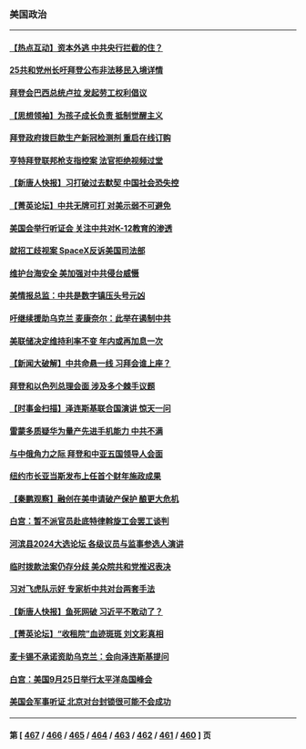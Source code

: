 ### 美国政治
---
#### [【热点互动】资本外逃 中共央行拦截的住？](../../pages/ncid1078159/n14078081.md) 
#### [25共和党州长吁拜登公布非法移民入境详情](../../pages/ncid1078159/n14078057.md) 
#### [拜登会巴西总统卢拉 发起劳工权利倡议](../../pages/ncid1078159/n14078122.md) 
#### [【思想领袖】为孩子成长负责 抵制觉醒主义](../../pages/ncid1078159/n14071662.md) 
#### [拜登政府拨巨款生产新冠检测剂 重启在线订购](../../pages/ncid1078159/n14078082.md) 
#### [亨特拜登联邦枪支指控案 法官拒绝视频过堂](../../pages/ncid1078159/n14078031.md) 
#### [【新唐人快报】习打破过去默契 中国社会恐失控](../../pages/ncid1078159/n14078068.md) 
#### [【菁英论坛】中共无牌可打 对美示弱不可避免](../../pages/ncid1078159/n14078054.md) 
#### [美国会举行听证会 关注中共对K-12教育的渗透](../../pages/ncid1078159/n14078022.md) 
#### [就招工歧视案 SpaceX反诉美国司法部](../../pages/ncid1078159/n14077942.md) 
#### [维护台海安全 美加强对中共侵台威慑](../../pages/ncid1078159/n14077991.md) 
#### [美情报总监：中共是数字镇压头号元凶](../../pages/ncid1078159/n14077945.md) 
#### [吁继续援助乌克兰 麦康奈尔：此举在遏制中共](../../pages/ncid1078159/n14077963.md) 
#### [美联储决定维持利率不变 年内或再加息一次](../../pages/ncid1078159/n14078007.md) 
#### [【新闻大破解】中共命悬一线 习拜会谁上座？](../../pages/ncid1078159/n14077937.md) 
#### [拜登和以色列总理会面 涉及多个棘手议题](../../pages/ncid1078159/n14077950.md) 
#### [【时事金扫描】泽连斯基联合国演讲 惊天一问](../../pages/ncid1078159/n14077823.md) 
#### [雷蒙多质疑华为量产先进手机能力 中共不满](../../pages/ncid1078159/n14077863.md) 
#### [与中俄角力之际 拜登和中亚五国领导人会面](../../pages/ncid1078159/n14077919.md) 
#### [纽约市长亚当斯发布上任首个财年施政成果](../../pages/ncid1078159/n14077397.md) 
#### [【秦鹏观察】融创在美申请破产保护 酿更大危机](../../pages/ncid1078159/n14077210.md) 
#### [白宫：暂不派官员赴底特律斡旋工会罢工谈判](../../pages/ncid1078159/n14077263.md) 
#### [河滨县2024大选论坛 各级议员与监事参选人演讲](../../pages/ncid1078159/n14077290.md) 
#### [临时拨款法案仍存分歧 美众院共和党推迟表决](../../pages/ncid1078159/n14077144.md) 
#### [习对飞虎队示好 专家析中共对台两套手法](../../pages/ncid1078159/n14076991.md) 
#### [【新唐人快报】鱼死网破 习近平不敢动了？](../../pages/ncid1078159/n14077150.md) 
#### [【菁英论坛】“收租院”血迹斑斑 刘文彩真相](../../pages/ncid1078159/n14077109.md) 
#### [麦卡锡不承诺资助乌克兰：会向泽连斯基提问](../../pages/ncid1078159/n14077067.md) 
#### [白宫：美国9月25日举行太平洋岛国峰会](../../pages/ncid1078159/n14077141.md) 
#### [美国会军事听证 北京对台封锁很可能不会成功](../../pages/ncid1078159/n14077076.md) 

---
#### 第 [ [467](./467.md) / [466](./466.md) / [465](./465.md) / [464](./464.md) / [463](./463.md) / [462](./462.md) / [461](./461.md) / [460](./460.md) ] 页
